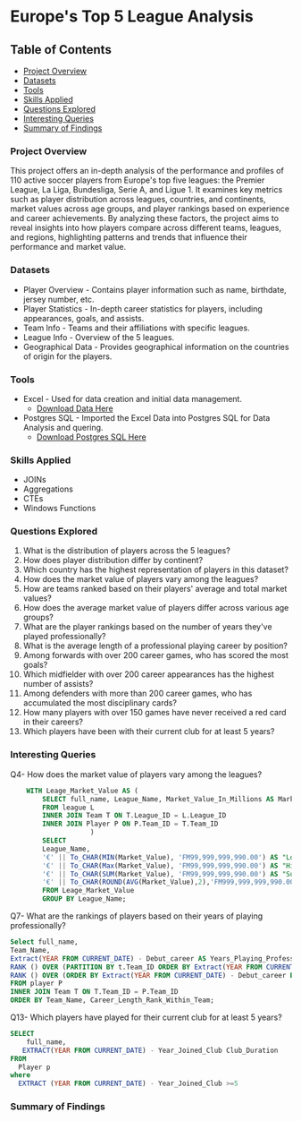 # Europe's Top 5 League Analysis 

## Table of Contents

- [Project Overview](#project-overview)
- [Datasets](#datasets)
- [Tools](#tools)
- [Skills Applied](#skills-applied)
- [Questions Explored](#questions-explored)
- [Interesting Queries](#interesting-queries)
- [Summary of Findings](#summary-of-findings)


### Project Overview


This project offers an in-depth analysis of the performance and profiles of 110 active soccer players from Europe's top five leagues: the Premier League, La Liga, Bundesliga, Serie A, and Ligue 1. It examines key metrics such as player distribution across leagues, countries, and continents, market values across age groups, and player rankings based on experience and career achievements. By analyzing these factors, the project aims to reveal insights into how players compare across different teams, leagues, and regions, highlighting patterns and trends that influence their performance and market value.



### Datasets
- Player Overview  - Contains player information such as name, birthdate, jersey number, etc.
- Player Statistics  -  In-depth career statistics for players, including appearances, goals, and assists.
- Team Info -  Teams and their affiliations with specific leagues.
- League Info - Overview of the 5 leagues.
- Geographical Data - Provides geographical information on the countries of origin for the players.

### Tools
- Excel - Used for data creation and initial data management.
  - [Download Data Here](https://www.kaggle.com/datasets/collinsemensah/europes-top-5-league-player-analysis)
- Postgres SQL - Imported the Excel Data into Postgres SQL for Data Analysis and quering.
    - [Download Postgres SQL Here](https://www.postgresql.org/download/windows/)
 
### Skills Applied
- JOINs
- Aggregations
- CTEs
- Windows Functions

### Questions Explored 
1. What is the distribution of players across the 5 leagues?
2. How does player distribution differ by continent?
3. Which country has the highest representation of players in this dataset?
4. How does the market value of players vary among the leagues?
5. How are teams ranked based on their players' average and total market values?
6. How does the average market value of players differ across various age groups?
7. What are the player rankings based on the number of years they've played professionally?
8. What is the average length of a professional playing career by position?
9. Among forwards with over 200 career games, who has scored the most goals?
10. Which midfielder with over 200 career appearances has the highest number of assists?
11. Among defenders with more than 200 career games, who has accumulated the most disciplinary cards?
12. How many players with over 150 games have never received a red card in their careers?
13. Which players have been with their current club for at least 5 years?

### Interesting Queries
Q4- How does the market value of players vary among the leagues?

```` SQL
 	WITH Leage_Market_Value AS (
		SELECT full_name, League_Name, Market_Value_In_Millions AS Market_Value
		FROM league L
		INNER JOIN Team T ON T.League_ID = L.League_ID
		INNER JOIN Player P ON P.Team_ID = T.Team_ID
					)
		SELECT 
		League_Name,
		'€' || To_CHAR(MIN(Market_Value), 'FM99,999,999,990.00') AS "Lowest Market Value", 
		'€' || To_CHAR(Max(Market_Value), 'FM99,999,999,990.00') AS "Highest Market Value", 	
		'€' || To_CHAR(SUM(Market_Value), 'FM99,999,999,990.00') AS "Sum Market Value", 	
		'€' || To_CHAR(ROUND(AVG(Market_Value),2),'FM999,999,999,990.00')  AS "Average Market Value" 
		FROM Leage_Market_Value 
		GROUP BY League_Name;
````
Q7- What are the rankings of players based on their years of playing professionally?
```` SQL
Select full_name, 
Team_Name, 
Extract(YEAR FROM CURRENT_DATE) - Debut_career AS Years_Playing_Professional,
RANK () OVER (PARTITION BY t.Team_ID ORDER BY Extract(YEAR FROM CURRENT_DATE) - Debut_career DESC) AS Career_Length_Rank_Within_Team,
RANK () OVER (ORDER BY Extract(YEAR FROM CURRENT_DATE) - Debut_career DESC) AS Overal_Ranking
FROM player P
INNER JOIN Team T ON T.Team_ID = P.Team_ID
ORDER BY Team_Name, Career_Length_Rank_Within_Team;
````
Q13- Which players have played for their current club for at least 5 years?
```` SQL
SELECT
    full_name,
   EXTRACT(YEAR FROM CURRENT_DATE) - Year_Joined_Club Club_Duration
FROM
  Player p
where
  EXTRACT (YEAR FROM CURRENT_DATE) - Year_Joined_Club >=5
````

### Summary of Findings

